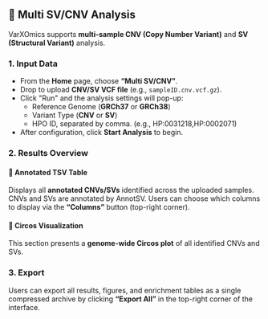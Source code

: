 ## 🔹 Multi SV/CNV Analysis

VarXOmics supports **multi-sample CNV (Copy Number Variant)** and **SV (Structural Variant)** analysis.  

### 1. Input Data

- From the **Home** page, choose **“Multi SV/CNV”**.  
- Drop to upload **CNV/SV VCF file** (e.g., `sampleID.cnv.vcf.gz`).  
- Click "Run" and the analysis settings will pop-up:
  - Reference Genome (**GRCh37** or **GRCh38**)  
  - Variant Type (**CNV** or **SV**)  
  - HPO ID, separated by comma. (e.g., HP:0031218,HP:0002071) 
- After configuration, click **Start Analysis** to begin.


### 2. Results Overview

#### 🧾 Annotated TSV Table

Displays all **annotated CNVs/SVs** identified across the uploaded samples. CNVs and SVs are annotated by AnnotSV. Users can choose which columns to display via the **“Columns”** button (top-right corner).  

#### 🧬 Circos Visualization
This section presents a **genome-wide Circos plot** of all identified CNVs and SVs.

### 3. Export
Users can export all results, figures, and enrichment tables as a single compressed archive by clicking **“Export All”** in the top-right corner of the interface.
